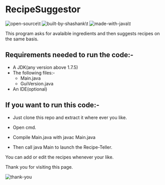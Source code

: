 # RecipeSuggestor
![open-source](https://user-images.githubusercontent.com/111509274/224708832-db4aed7d-3f55-4add-9d4c-e436c56e431f.svg)\t
![built-by-shashank](https://user-images.githubusercontent.com/111509274/224708842-3093d8ad-a270-46c6-9068-09d618859625.svg)\t
![made-with-java](https://user-images.githubusercontent.com/111509274/224708850-286b1869-6b43-4486-86d1-015d9eb91fe5.svg)\t

This program asks for avalaible ingredients and then suggests recipes on the same basis.

## Requirements needed to run the code:-

- A JDK(any version above 1.7.5)
- The following files:-
  - Main.java
  - GuiVersion.java
- An IDE(optional)

## If you want to run this code:- 

- Just clone this repo and extract it where ever you like.

- Open cmd.

- Compile Main.java with javac Main.java

- Then call java Main to launch the Recipe-Teller.

You can add or edit the recipes whenever your like.

Thank you for visiting this page.

![thank-you](https://user-images.githubusercontent.com/111509274/224711319-a1d404c8-b3d2-4246-87a2-caed5922d7e7.svg)

